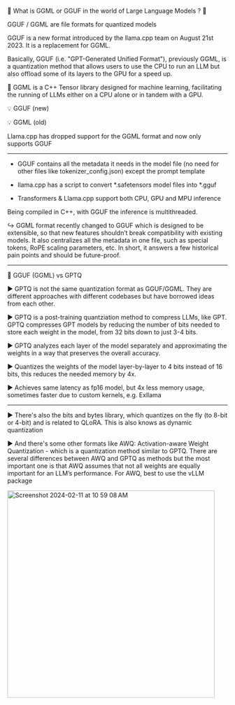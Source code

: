 🚀 What is GGML or GGUF in the world of Large Language Models ? 🚀

GGUF / GGML are file formats for quantized models

GGUF is a new format introduced by the llama.cpp team on August 21st 2023. It is a replacement for GGML.

Basically, GGUF (i.e. "GPT-Generated Unified Format"), previously GGML, is a quantization method that allows users to use the CPU to run an LLM but also offload some of its layers to the GPU for a speed up.

📌 GGML is a C++ Tensor library designed for machine learning, facilitating the running of LLMs either on a CPU alone or in tandem with a GPU.

💡 GGUF (new)

💡 GGML (old)

Llama.cpp has dropped support for the GGML format and now only supports GGUF

------------

* GGUF contains all the metadata it needs in the model file (no need for other files like tokenizer_config.json) except the prompt template

* llama.cpp has a script to convert *.safetensors model files into *.gguf

* Transformers & Llama.cpp support both CPU, GPU and MPU inference

Being compiled in C++, with GGUF the inference is multithreaded.

↪️ GGML format recently changed to GGUF which is designed to be extensible, so that new features shouldn’t break compatibility with existing models. It also centralizes all the metadata in one file, such as special tokens, RoPE scaling parameters, etc. In short, it answers a few historical pain points and should be future-proof.

----------------

📌 GGUF (GGML) vs GPTQ

▶️ GPTQ is not the same quantization format as GGUF/GGML. They are different approaches with different codebases but have borrowed ideas from each other.

▶️ GPTQ is a post-training quantziation method to compress LLMs, like GPT. GPTQ compresses GPT models by reducing the number of bits needed to store each weight in the model, from 32 bits down to just 3-4 bits.

▶️ GPTQ analyzes each layer of the model separately and approximating the weights in a way that preserves the overall accuracy.

▶️ Quantizes the weights of the model layer-by-layer to 4 bits instead of 16 bits, this reduces the needed memory by 4x.

▶️ Achieves same latency as fp16 model, but 4x less memory usage, sometimes faster due to custom kernels, e.g. Exllama

----------------------------

▶️ There's also the bits and bytes library, which quantizes on the fly (to 8-bit or 4-bit) and is related to QLoRA. This is also knows as  dynamic quantization

▶️ And there's some other formats like AWQ: Activation-aware Weight Quantization - which is a quantization method similar to GPTQ. There are several differences between AWQ and GPTQ as methods but the most important one is that AWQ assumes that not all weights are equally important for an LLM’s performance. For AWQ, best to use the vLLM package

<img width="474" alt="Screenshot 2024-02-11 at 10 59 08 AM" src="https://github.com/andysingal/llm-course/assets/20493493/e671357e-0c39-4e86-a79b-dbb8fa26c03b">

